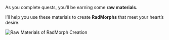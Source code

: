 As you complete quests, you’ll be earning some **raw materials**.

I’ll help you use these materials to create **RadMorphs** that meet your heart’s desire.

![Raw Materials of RadMorph Creation](/quests-images/key/JettyConversation_RawMaterials.webp)
